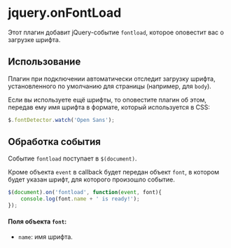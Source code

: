 # jquery.onFontLoad

Этот плагин добавит jQuery-событие `fontload`, которое оповестит вас о загрузке шрифта.

## Использование

Плагин при подключении автоматически отследит загрузку шрифта, установленного по умолчанию для страницы (например, для `body`).

Если вы используете ещё шрифты, то оповестите плагин об этом, передав ему имя шрифта в формате, который используется в CSS:

```javascript
$.fontDetector.watch('Open Sans');
```

## Обработка события

Событие `fontload` поступает в `$(document)`.

Кроме объекта `event` в callback будет передан объект `font`, в котором будет указан шрифт, для которого произошло событие.

```javascript
$(document).on('fontload', function(event, font){
    console.log(font.name + ' is ready!');
});
```

#### Поля объекта `font`:
* `name`: имя шрифта.
